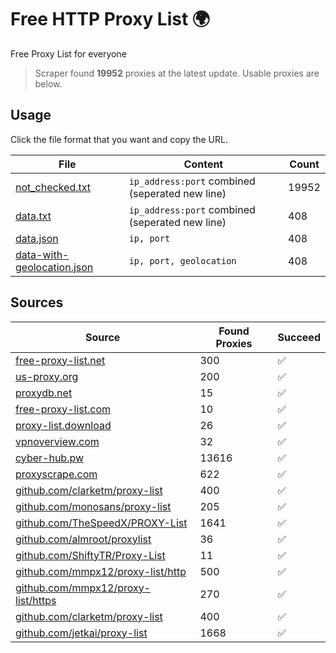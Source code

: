 
# Free HTTP Proxy List 🌍

Free Proxy List for everyone

> Scraper found **19952** proxies at the latest update. Usable proxies are below.

## Usage

Click the file format that you want and copy the URL.


|File|Content|Count|
|----|-------|-----|
|[not_checked.txt](https://raw.githubusercontent.com/yemixzy/proxy-list/main/proxy-list/not_checked.txt)|`ip_address:port` combined (seperated new line)|19952|
|[data.txt](https://raw.githubusercontent.com/yemixzy/proxy-list/main/proxy-list/data.txt)|`ip_address:port` combined (seperated new line)|408|
|[data.json](https://raw.githubusercontent.com/yemixzy/proxy-list/main/proxy-list/data.json)|`ip, port`|408|
|[data-with-geolocation.json](https://raw.githubusercontent.com/yemixzy/proxy-list/main/proxy-list/data-with-geolocation.json)|`ip, port, geolocation`|408|

## Sources

|Source|Found Proxies|Succeed|
|------|-------------|-------|
|[free-proxy-list.net](https://free-proxy-list.net)|300|✅|
|[us-proxy.org](https://www.us-proxy.org)|200|✅|
|[proxydb.net](http://proxydb.net)|15|✅|
|[free-proxy-list.com](https://free-proxy-list.com/?page=&port=&type%5B%5D=http&type%5B%5D=https&up_time=0&search=Search)|10|✅|
|[proxy-list.download](https://www.proxy-list.download/HTTP)|26|✅|
|[vpnoverview.com](https://vpnoverview.com/privacy/anonymous-browsing/free-proxy-servers)|32|✅|
|[cyber-hub.pw](https://cyber-hub.pw/statics/proxy.txt)|13616|✅|
|[proxyscrape.com](https://api.proxyscrape.com/v2/?request=displayproxies&protocol=http&timeout=10000&country=all&ssl=all&anonymity=all)|622|✅|
|[github.com/clarketm/proxy-list](https://raw.githubusercontent.com/clarketm/proxy-list/master/proxy-list-raw.txt)|400|✅|
|[github.com/monosans/proxy-list](https://raw.githubusercontent.com/monosans/proxy-list/main/proxies/http.txt)|205|✅|
|[github.com/TheSpeedX/PROXY-List](https://raw.githubusercontent.com/TheSpeedX/PROXY-List/master/http.txt)|1641|✅|
|[github.com/almroot/proxylist](https://raw.githubusercontent.com/almroot/proxylist/master/list.txt)|36|✅|
|[github.com/ShiftyTR/Proxy-List](https://raw.githubusercontent.com/ShiftyTR/Proxy-List/master/http.txt)|11|✅|
|[github.com/mmpx12/proxy-list/http](https://raw.githubusercontent.com/mmpx12/proxy-list/master/http.txt)|500|✅|
|[github.com/mmpx12/proxy-list/https](https://raw.githubusercontent.com/mmpx12/proxy-list/master/https.txt)|270|✅|
|[github.com/clarketm/proxy-list](https://raw.githubusercontent.com/clarketm/proxy-list/master/proxy-list-raw.txt)|400|✅|
|[github.com/jetkai/proxy-list](https://raw.githubusercontent.com/jetkai/proxy-list/main/online-proxies/txt/proxies.txt)|1668|✅|


